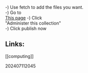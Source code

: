 -) Use fetch to add the files you want.  
-) Go to  
[This page](https://publishing.andrew.cmu.edu/admin/)
-) Click  
      "Administer this collection"  
-) Click publish now


## Links: 

[[computing]]

202407112045
